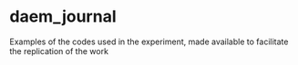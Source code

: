 # daem_journal
Examples of the codes used in the experiment, made available to facilitate the replication of the work
